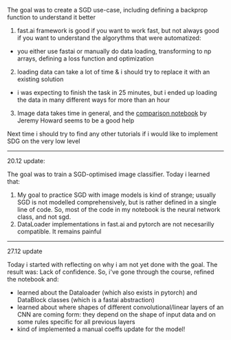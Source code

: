 The goal was to create a SGD use-case, including defining a backprop function to understand it better

1. fast.ai framework is good if you want to work fast, but not always good if you want to understand the algorythms that were automatized:
* you either use fastai or manually do data loading, transforming to np arrays, defining a loss function and optimization

2. loading data can take a lot of time & i should try to replace it with an existing solution
* i was expecting to finish the task in 25 minutes, but i ended up loading the data in many different ways for more than an hour

3. Image data takes time in general, and the [comparison notebook](https://www.kaggle.com/code/jhoward/which-image-models-are-best/) by Jeremy Howard seems to be a good help

Next time i should try to find any other tutorials if i would like to implement SDG on the very low level

---
20.12 update:

The goal was to train a SGD-optimised image classifier. Today i learned that:

1. My goal to practice SGD with image models is kind of strange; usually SGD is not modelled comprehensively, but is rather defined in a single line of code. So, most of the code in my notebook is the neural network class, and not sgd.
2. DataLoader implementations in fast.ai and pytorch are not necesarilly compatible. It remains painful

---
27.12 update

Today i started with reflecting on why i am not yet done with the goal. The result was: Lack of confidence. So, i've gone through the course, refined the notebook and:
* learned about the Dataloader (which also exists in pytorch) and DataBlock classes (which is a fastai abstraction)
* learned about where shapes of different convolutional/linear layers of an CNN are coming form: they depend on the shape of input data and on some rules specific for all previous layers
* kind of implemented a manual coeffs update for the model!
